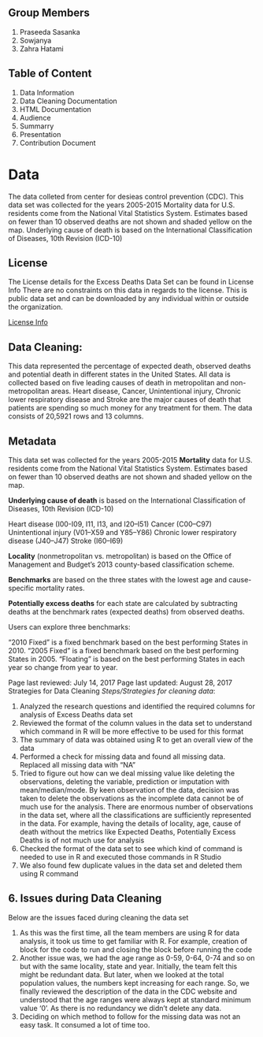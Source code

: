 ## Group Members
1. Praseeda Sasanka
2. Sowjanya
3. Zahra Hatami

## Table of Content
1. Data Information
2. Data Cleaning Documentation
3. HTML Documentation
4. Audience
5. Summarry
6. Presentation
7. Contribution Document

# Data
The data colleted from center for desieas control prevention (CDC). This data set was collected for the years 2005-2015 Mortality data for U.S. residents come from the National Vital Statistics System. Estimates based on fewer than 10 observed deaths are not shown and shaded yellow on the map.
Underlying cause of death is based on the International Classification of Diseases, 10th Revision (ICD-10)

## License
The License details for the Excess Deaths Data Set can be found in License Info
There are no constraints on this data in regards to the license. This is public data set and can be downloaded by any individual within or outside the organization.

[License Info](https://www.cms.gov/about-cms/agency-information/aboutwebsite/privacy-policy.html)

## Data Cleaning:
This data represented the percentage of expected death, observed deaths and potential death in different states in the United States. All data is collected based on five leading causes of death in metropolitan and non-metropolitan areas. Heart disease, Cancer, Unintentional injury, Chronic lower respiratory disease and Stroke are the major causes of death that patients are spending so much money for any treatment for them. The data consists of 20,5921 rows and 13 columns.
## Metadata
This data set was collected for the years 2005-2015
**Mortality** data for U.S. residents come from the National Vital Statistics System. Estimates based on fewer than 10 observed deaths are not shown and shaded yellow on the map.

**Underlying cause of death** is based on the International Classification of Diseases, 10th Revision (ICD-10)

Heart disease (I00-I09, I11, I13, and I20–I51)
Cancer (C00–C97)
Unintentional injury (V01–X59 and Y85–Y86)
Chronic lower respiratory disease (J40–J47)
Stroke (I60–I69)

**Locality** (nonmetropolitan vs. metropolitan) is based on the Office of Management and Budget’s 2013 county-based classification scheme.

**Benchmarks** are based on the three states with the lowest age and cause-specific mortality rates.

**Potentially excess deaths** for each state are calculated by subtracting deaths at the benchmark rates (expected deaths) from observed deaths.

Users can explore three benchmarks:

“2010 Fixed” is a fixed benchmark based on the best performing States in 2010.
“2005 Fixed” is a fixed benchmark based on the best performing States in 2005.
“Floating” is based on the best performing States in each year so change from year to year.

Page last reviewed: July 14, 2017
Page last updated: August 28, 2017
 Strategies for Data Cleaning
_Steps/Strategies for cleaning data_:
1.	Analyzed the research questions and identified the required columns for analysis of Excess Deaths data set
2.	Reviewed the format of the column values in the data set to understand which command in R will be more effective to be used for this format
3.	The summary of data was obtained using R to get an overall view of the data
4.	Performed a check for missing data and found all missing data. Replaced all missing data with “NA”
5.	Tried to figure out how can we deal missing value like deleting the observations, deleting the variable, prediction or imputation with mean/median/mode. By keen observation of the data, decision was taken to delete the observations as the incomplete data cannot be of much use for the analysis. There are enormous number of observations in the data set, where all the classifications are sufficiently represented in the data. For example, having the details of locality, age, cause of death without the metrics like Expected Deaths, Potentially Excess Deaths is of not much use for analysis
6.	Checked the format of the data set to see which kind of command is needed to use in R and executed those commands in R Studio
7.	We also found few duplicate values in the data set and deleted them using R command

## 6. Issues during Data Cleaning
Below are the issues faced during cleaning the data set
1. As this was the first time, all the team members are using R for data analysis, it took us time to get familiar with R. For example, creation of block for the code to run and closing the block before running the code
2. Another issue was, we had the age range as 0-59, 0-64, 0-74 and so on but with the same locality, state and year. Initially, the team felt this might be redundant data. But later, when we looked at the total population values, the numbers kept increasing for each range. So, we finally reviewed the description of the data in the CDC website and understood that the age ranges were always kept at standard minimum value ‘0’. As there is no redundancy we didn’t delete any data.
3. Deciding on which method to follow for the missing data was not an easy task. It consumed a lot of time too. 
